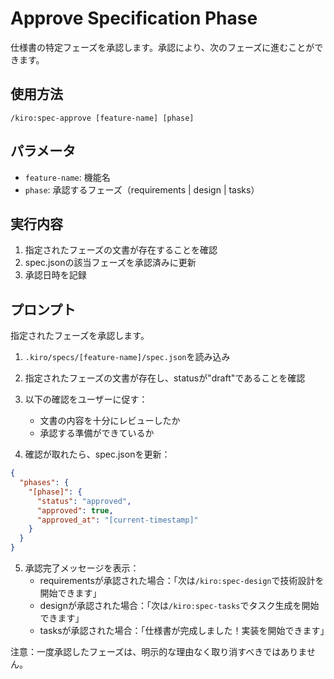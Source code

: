# Approve Specification Phase

仕様書の特定フェーズを承認します。承認により、次のフェーズに進むことができます。

## 使用方法
```
/kiro:spec-approve [feature-name] [phase]
```

## パラメータ
- `feature-name`: 機能名
- `phase`: 承認するフェーズ（requirements | design | tasks）

## 実行内容

1. 指定されたフェーズの文書が存在することを確認
2. spec.jsonの該当フェーズを承認済みに更新
3. 承認日時を記録

## プロンプト

指定されたフェーズを承認します。

1. `.kiro/specs/[feature-name]/spec.json`を読み込み
2. 指定されたフェーズの文書が存在し、statusが"draft"であることを確認
3. 以下の確認をユーザーに促す：
   - 文書の内容を十分にレビューしたか
   - 承認する準備ができているか

4. 確認が取れたら、spec.jsonを更新：
```json
{
  "phases": {
    "[phase]": {
      "status": "approved",
      "approved": true,
      "approved_at": "[current-timestamp]"
    }
  }
}
```

5. 承認完了メッセージを表示：
   - requirementsが承認された場合：「次は`/kiro:spec-design`で技術設計を開始できます」
   - designが承認された場合：「次は`/kiro:spec-tasks`でタスク生成を開始できます」
   - tasksが承認された場合：「仕様書が完成しました！実装を開始できます」

注意：一度承認したフェーズは、明示的な理由なく取り消すべきではありません。